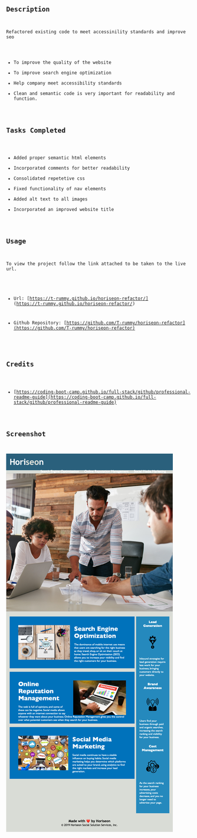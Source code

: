 # <Code Refactor Starter Code>


## Description

Refactored existing code to meet accessinility standards and improve seo

- To improve the quality of the website
- To improve search engine optimization
- Help company meet accessibility standards
- Clean and semantic code is very important for readability and function.

## Tasks Completed

- Added proper semantic html elements
- Incorporated comments for better readability 
- Consolidated repetetive css
- Fixed functionality of nav elements
- Added alt text to all images
- Incorporated an improved website title


## Usage

To view the project follow the link attached to be taken to the live url.

- Url: [https://t-rummy.github.io/horiseon-refactor/] (https://t-rummy.github.io/horiseon-refactor/)

- Github Repository: [https://github.com/T-rummy/horiseon-refactor](https://github.com/T-rummy/horiseon-refactor)


## Credits

- [https://coding-boot-camp.github.io/full-stack/github/professional-readme-guide](https://coding-boot-camp.github.io/full-stack/github/professional-readme-guide)

## Screenshot 

![alt text](/assets/images/Readmeimg.png) 